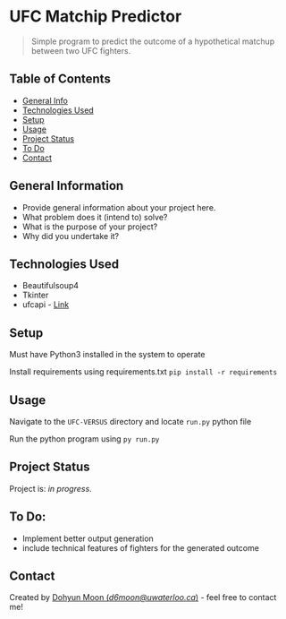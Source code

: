 # UFC Matchip Predictor
> Simple program to predict the outcome of a hypothetical matchup between two UFC fighters.

<!-- > Live demo [_here_](https://www.example.com).  If you have the project hosted somewhere, include the link here. -->

## Table of Contents
* [General Info](#general-information)
* [Technologies Used](#technologies-used)
* [Setup](#setup)
* [Usage](#usage)
* [Project Status](#project-status)
* [To Do](#to-do)
* [Contact](#contact)
<!--
* [Room for Improvement](#room-for-improvement)
* [Acknowledgements](#acknowledgements)
<!-- * [License](#license) -->


## General Information
- Provide general information about your project here.
- What problem does it (intend to) solve?
- What is the purpose of your project?
- Why did you undertake it?
<!-- You don't have to answer all the questions - just the ones relevant to your project. -->


## Technologies Used
- Beautifulsoup4
- Tkinter
- ufcapi - [Link](https://github.com/FritzCapuyan/ufc-api)


## Setup

Must have Python3 installed in the system to operate

Install requirements using requirements.txt
`pip install -r requirements`


## Usage

Navigate to the `UFC-VERSUS` directory and locate `run.py` python file

Run the python program using
`py run.py`


## Project Status
Project is: _in progress_.


## To Do:
- Implement better output generation
- include technical features of fighters for the generated outcome 


## Contact
Created by [Dohyun Moon (_d6moon@uwaterloo.ca_)](https://www.linkedin.com/in/dohyun-m-50a551165/) - feel free to contact me!


<!-- Optional -->
<!-- ## License -->
<!-- This project is open source and available under the [... License](). -->

<!-- You don't have to include all sections - just the one's relevant to your project -->
